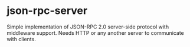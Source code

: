 json-rpc-server
===============

Simple implementation of JSON-RPC 2.0 server-side protocol with middleware support. Needs HTTP or any another server to communicate with clients.